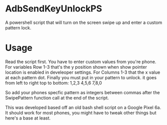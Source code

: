 # AdbSendKeyUnlockPS
A powershell script that will turn on the screen swipe up and enter a custom pattern lock.
# Usage
Read the script first. You have to enter custom values from you're phone. For variables Row 1-3 that's the y position shown when show pointer location is enabled in develeoper settings. For Columns 1-3 that the x value at each pattern dot. Finally you must put in your pattern to unlock. it goes from left to right top to bottom: 
1,2,3
4,5,6
7,8,0

So add your phones specfic pattern as integers between commas after the SwipePattern function call at the end of the script.

This was developed based off an old bash shell script on a Google Pixel 6a. It should work for most phones, you might have to tweak other things but here's a base at least.
